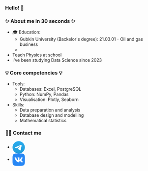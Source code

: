 ### Hello! 👋

### ✨ About me in 30 seconds ✨ 
* 🎓 Education:
  - Gubkin University (Backelor's degree): 21.03.01 - Oil and gas business
  -  
* Teach Physics at school
* I've been studying Data Science since 2023


### 💡 Core competencies 💡
- Tools:
  * Databases: Excel, PostgreSQL
  * Python: NumPy, Pandas
  * Visualisation: Plotly, Seaborn 
- Skills:
    * Data preparation and analysis
    * Database design and modelling
    * Mathematical statistics 


### 🙌🏻 Contact me
- <a href="https://t.me/kcoursephis" rel="nofollow"><img align="center" src="art/tg.svg" alt="1" height="40" width="40" style="max-width: 100%;"></a>
- <a href="https://vk.com/liquidlogic" rel="nofollow"><img align="center" src="art/vk.svg" alt="1" height="40" width="40" style="max-width: 100%;"></a>